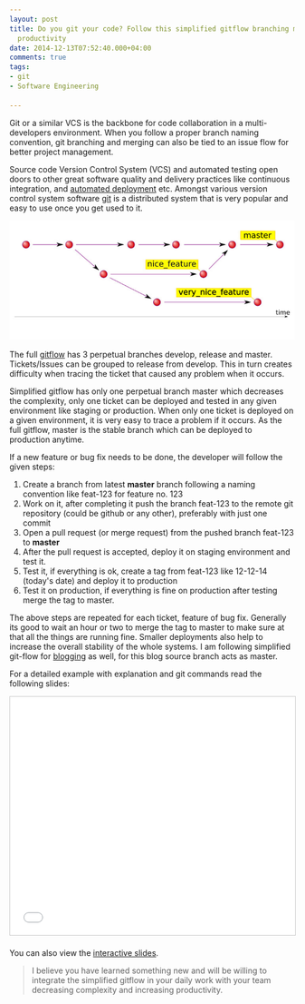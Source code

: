 ```yaml
---
layout: post
title: Do you git your code? Follow this simplified gitflow branching model to improve
  productivity
date: 2014-12-13T07:52:40.000+04:00
comments: true
tags:
- git
- Software Engineering

---
```

Git or a similar VCS is the backbone for code collaboration in a multi-developers environment. When you follow a proper branch naming convention, git branching and merging can also be tied to an issue flow for better project management.

Source code Version Control System (VCS) and automated testing open doors to other great software quality and delivery practices like continuous integration, and [automated deployment](/blog/2015/08/the-best-automated-deployment-tool-the-one-that-fits-your-needs/) etc. Amongst various version control system software [git](http://git-scm.com) is a distributed system that is very popular and easy to use once you get used to it.

<!-- more -->

<img class="center" loading="lazy" src="/images/simplified-gitflow/simple-git-flow.jpg" title="Simplified git-flow" alt="Simplified git-flow">


The full [gitflow](hhttp://nvie.com/posts/a-successful-git-branching-model/) has 3 perpetual branches develop, release and master. Tickets/Issues can be grouped to release from develop. This in turn creates difficulty when tracing the ticket that caused any problem when it occurs.

Simplified gitflow has only one perpetual branch master which decreases the complexity, only one ticket can be deployed and tested in any given environment like staging or production. When only one ticket is deployed on a given environment, it is very easy to trace a problem if it occurs. As the full gitflow, master is the stable branch which can be deployed to production anytime.

If a new feature or bug fix needs to be done, the developer will follow the given steps:

1. Create a branch from latest **master** branch following a naming convention like feat-123 for feature no. 123
1. Work on it, after completing it push the branch feat-123 to the remote git repository (could be github or any other), preferably with just one commit
1. Open a pull request (or merge request) from the pushed branch feat-123 to **master**
1. After the pull request is accepted, deploy it on staging environment and test it.
1. Test it, if everything is ok, create a tag from feat-123 like 12-12-14 (today's date) and deploy it to production
1. Test it on production, if everything is fine on production after testing merge the tag to master.

The above steps are repeated for each ticket, feature of bug fix. Generally its good to wait an hour or two to merge the tag to master to make sure at that all the things are running fine. Smaller deployments also help to increase the overall stability of the whole systems. I am following simplified git-flow for [blogging](https://github.com/geshan/geshan.github.com/network) as well, for this blog source branch acts as master.

For a detailed example with explanation and git commands read the following slides:

<center><iframe src="//www.slideshare.net/slideshow/embed_code/42503092" width="510" height="420" frameborder="0" marginwidth="0" marginheight="0" scrolling="no" style="border:1px solid #CCC; border-width:1px; margin-bottom:5px; max-width: 100%;" allowfullscreen> </iframe></center>

You can also view the [interactive slides](http://bit.ly/1KzaNbj).

> I believe you have learned something new and will be willing to integrate the simplified gitflow in
> your daily work with your team decreasing complexity and increasing productivity.